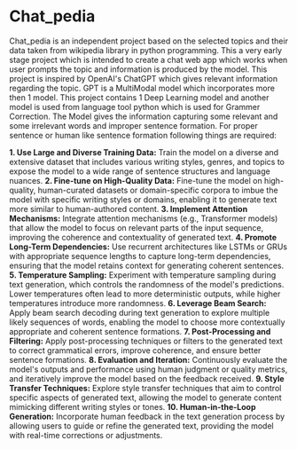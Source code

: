 # Chat_pedia
Chat_pedia is an independent project based on the selected topics and their data taken from wikipedia library in python programming.
This a very early stage project which is intended to create a chat web app which works when user prompts the topic and information is produced by the model.
This project is inspired by OpenAI's ChatGPT which gives relevant information regarding the topic. GPT is a MultiModal model which incorporates more then 1 model.
This project contains 1 Deep Learning model and another model is used from language tool python which is used for Grammer Correction.
The Model gives the information capturing some relevant and some irrelevant words and improper sentence formation.
For proper sentence or human like sentence formation following things are required:

**1. Use Large and Diverse Training Data:**
   Train the model on a diverse and extensive dataset that includes various writing styles, genres, and topics to expose the model to a wide range of sentence structures and language nuances.
**2. Fine-tune on High-Quality Data:**
   Fine-tune the model on high-quality, human-curated datasets or domain-specific corpora to imbue the model with specific writing styles or domains, enabling it to generate text more similar to human-authored content.
**3. Implement Attention Mechanisms:**
   Integrate attention mechanisms (e.g., Transformer models) that allow the model to focus on relevant parts of the input sequence, improving the coherence and contextuality of generated text.
**4. Promote Long-Term Dependencies:**
   Use recurrent architectures like LSTMs or GRUs with appropriate sequence lengths to capture long-term dependencies, ensuring that the model retains context for generating coherent sentences.
**5. Temperature Sampling:**
   Experiment with temperature sampling during text generation, which controls the randomness of the model's predictions. Lower temperatures often lead to more deterministic outputs, while higher temperatures introduce more randomness.
**6. Leverage Beam Search:**
   Apply beam search decoding during text generation to explore multiple likely sequences of words, enabling the model to choose more contextually appropriate and coherent sentence formations.
**7. Post-Processing and Filtering:**
   Apply post-processing techniques or filters to the generated text to correct grammatical errors, improve coherence, and ensure better sentence formations.
**8. Evaluation and Iteration:**
   Continuously evaluate the model's outputs and performance using human judgment or quality metrics, and iteratively improve the model based on the feedback received.
**9. Style Transfer Techniques:**
   Explore style transfer techniques that aim to control specific aspects of generated text, allowing the model to generate content mimicking different writing styles or tones.
**10. Human-in-the-Loop Generation:**
   Incorporate human feedback in the text generation process by allowing users to guide or refine the generated text, providing the model with real-time corrections or adjustments.
